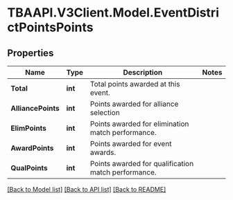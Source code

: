 
# TBAAPI.V3Client.Model.EventDistrictPointsPoints

## Properties

Name | Type | Description | Notes
------------ | ------------- | ------------- | -------------
**Total** | **int** | Total points awarded at this event. | 
**AlliancePoints** | **int** | Points awarded for alliance selection | 
**ElimPoints** | **int** | Points awarded for elimination match performance. | 
**AwardPoints** | **int** | Points awarded for event awards. | 
**QualPoints** | **int** | Points awarded for qualification match performance. | 

[[Back to Model list]](../README.md#documentation-for-models)
[[Back to API list]](../README.md#documentation-for-api-endpoints)
[[Back to README]](../README.md)


